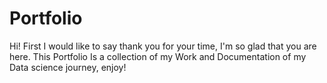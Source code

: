 # Portfolio
 Hi! First I would like to say thank you for your time, I'm so glad that you are here. This Portfolio Is a collection of my Work and Documentation of my Data science journey, enjoy!
